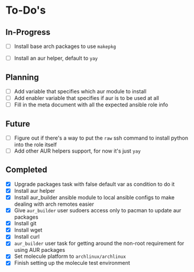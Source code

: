 To-Do's
=======

In-Progress
-----------

- [ ] Install base arch packages to use `makepkg`
- [ ] Install an aur helper, default to `yay`


Planning
--------

- [ ] Add variable that specifies which aur module to install
- [ ] Add enabler variable that specifies if aur is to be used at all
- [ ] Fill in the meta document with all the expected ansible role info

Future
------

- [ ] Figure out if there's a way to put the `raw` ssh command to install python into the role itself
- [ ] Add other AUR helpers support, for now it's just `yay`

Completed
---------

- [x] Upgrade packages task with false default var as condition to do it
- [x] Install aur helper
- [x] Install aur_builder ansible module to local ansible configs to make dealing with arch remotes easier
- [x] Give `aur_builder` user sudoers access only to pacman to update aur packages
- [x] Install git
- [x] Install wget
- [x] Install curl
- [x] `aur_builder` user task for getting around the non-root requirement for using AUR packages
- [x] Set molecule platform to `archlinux/archlinux`
- [x] Finish setting up the molecule test environment